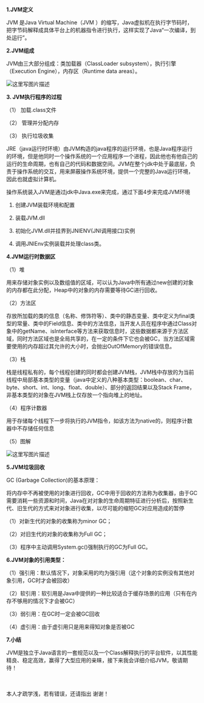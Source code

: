 **1.JVM定义**

 JVM 是Java Virtual Machine（JVM ）的缩写，Java虚拟机在执行字节码时，把字节码解释成具体平台上的机器指令进行执行，这样实现了Java“一次编译，到处运行”。

**2.JVM组成**

JVM由三大部分组成：类加载器（ClassLoader subsystem），执行引擎（Execution Engine），内存区（Runtime data areas）。 

![这里写图片描述](http://img.blog.csdn.net/20170624095907240?watermark/2/text/aHR0cDovL2Jsb2cuY3Nkbi5uZXQvYmFpeWVfeGluZw==/font/5a6L5L2T/fontsize/400/fill/I0JBQkFCMA==/dissolve/70/gravity/SouthEast)

**3. JVM执行程序的过程**

（1） 加载.class文件
 
（2） 管理并分配内存 

（3） 执行垃圾收集

JRE（java运行时环境）由JVM构造的java程序的运行环境，也是Java程序运行的环境，但是他同时一个操作系统的一个应用程序一个进程，因此他也有他自己的运行的生命周期，也有自己的代码和数据空间。JVM在整个jdk中处于最底层，负责于操作系统的交互，用来屏蔽操作系统环境，提供一个完整的Java运行环境，因此也就虚拟计算机。

操作系统装入JVM是通过jdk中Java.exe来完成，通过下面4步来完成JVM环境

1) 创建JVM装载环境和配置 

2) 装载JVM.dll 

3) 初始化JVM.dll并挂界到JNIENV(JNI调用接口)实例

4) 调用JNIEnv实例装载并处理class类。

**4.JVM运行时数据区**

（1）堆

用来存储对象实例以及数组值的区域，可以认为Java中所有通过new创建的对象的内存都在此分配，Heap中的对象的内存需要等待GC进行回收。

（2）方法区

存放所加载的类的信息（名称、修饰符等）、类中的静态变量、类中定义为final类型的常量、类中的Field信息、类中的方法信息，当开发人员在程序中通过Class对象中的getName、isInterface等方法来获取信息时，这些数据都来源于方法区域，同时方法区域也是全局共享的，在一定的条件下它也会被GC，当方法区域需要使用的内存超过其允许的大小时，会抛出OutOfMemory的错误信息。

（3）栈

栈是线程私有的，每个线程创建的同时都会创建JVM栈，JVM栈中存放的为当前线程中局部基本类型的变量（java中定义的八种基本类型：boolean、char、byte、short、int、long、float、double）、部分的返回结果以及Stack Frame，非基本类型的对象在JVM栈上仅存放一个指向堆上的地址。

（4）程序计数器

用于存储每个线程下一步将执行的JVM指令，如该方法为native的，则程序计数器中不存储任何信息

（5）图解

![这里写图片描述](http://img.blog.csdn.net/20170624101427605?watermark/2/text/aHR0cDovL2Jsb2cuY3Nkbi5uZXQvYmFpeWVfeGluZw==/font/5a6L5L2T/fontsize/400/fill/I0JBQkFCMA==/dissolve/70/gravity/SouthEast)

**5.JVM垃圾回收**

GC (Garbage Collection)的基本原理：

将内存中不再被使用的对象进行回收，GC中用于回收的方法称为收集器，由于GC需要消耗一些资源和时间，Java在对对象的生命周期特征进行分析后，按照新生代、旧生代的方式来对对象进行收集，以尽可能的缩短GC对应用造成的暂停

（1）对新生代的对象的收集称为minor GC；

（2）对旧生代的对象的收集称为Full GC；

（3）程序中主动调用System.gc()强制执行的GC为Full GC。

**6.JVM对象的引用类型：**

（1）强引用：默认情况下，对象采用的均为强引用（这个对象的实例没有其他对象引用，GC时才会被回收）

（2）软引用：软引用是Java中提供的一种比较适合于缓存场景的应用（只有在内存不够用的情况下才会被GC）

（3）弱引用：在GC时一定会被GC回收

（4）虚引用：由于虚引用只是用来得知对象是否被GC

**7.小结**

JVM是独立于Java语言的一套规范以及一个Class解释执行的平台软件，以其性能精良、稳定高效，赢得了大型应用的亲睐，接下来我会详细介绍JVM，敬请期待！

<br>
<br>
本人才疏学浅，若有错误，还请指出
谢谢！